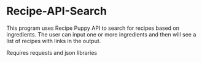# Recipe-API-Search
This program uses Recipe Puppy API to search for recipes based on ingredients. The user can input one or more ingredients and then will see a list of recipes with links in the output.

Requires requests and json libraries


